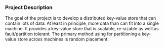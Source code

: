 ### Project Description

The goal of the project is to develop a distributed key-value store that can contain lots of data: At least in principle, more data than can fit into a single machine. It provides a key-value store that is scalable, re-sizable as well as fault/partition tolerant. The primary method using for partitioning a key-value store across machines is random placement. 
